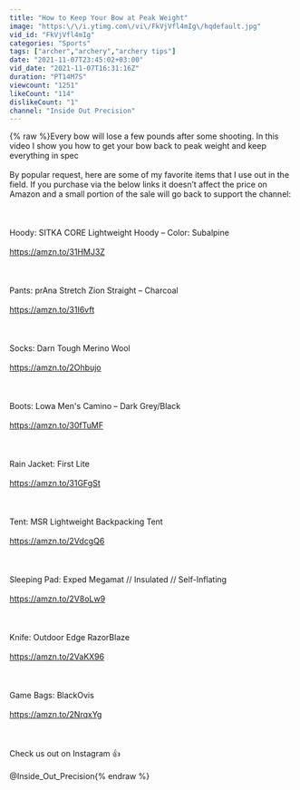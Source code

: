 ```yaml
---
title: "How to Keep Your Bow at Peak Weight"
image: "https:\/\/i.ytimg.com\/vi\/FkVjVfl4mIg\/hqdefault.jpg"
vid_id: "FkVjVfl4mIg"
categories: "Sports"
tags: ["archer","archery","archery tips"]
date: "2021-11-07T23:45:02+03:00"
vid_date: "2021-11-07T16:31:16Z"
duration: "PT14M7S"
viewcount: "1251"
likeCount: "114"
dislikeCount: "1"
channel: "Inside Out Precision"
---
```

{% raw %}Every bow will lose a few pounds after some shooting. In this video I show you how to get your bow back to peak weight and keep everything in spec<br /><br />By popular request, here are some of my favorite items that I use out in the field.  If you purchase via the below links it doesn’t affect the price on Amazon and a small portion of the sale will go back to support the channel: <br /><br /><br /><br />Hoody: SITKA CORE Lightweight Hoody – Color: Subalpine<br /><br /><a rel="nofollow" target="blank" href="https://amzn.to/31HMJ3Z">https://amzn.to/31HMJ3Z</a><br /><br /><br /><br />Pants: prAna Stretch Zion Straight – Charcoal <br /><br /><a rel="nofollow" target="blank" href="https://amzn.to/31I6vft">https://amzn.to/31I6vft</a><br /><br /><br /><br />Socks: Darn Tough Merino Wool <br /><br /><a rel="nofollow" target="blank" href="https://amzn.to/2Ohbujo">https://amzn.to/2Ohbujo</a><br /><br /><br /><br />Boots: Lowa Men's Camino – Dark Grey/Black <br /><br /><a rel="nofollow" target="blank" href="https://amzn.to/30fTuMF">https://amzn.to/30fTuMF</a><br /><br /><br /><br />Rain Jacket: First Lite<br /><br /><a rel="nofollow" target="blank" href="https://amzn.to/31GFgSt">https://amzn.to/31GFgSt</a><br /><br /><br /><br />Tent: MSR Lightweight Backpacking Tent<br /><br /><a rel="nofollow" target="blank" href="https://amzn.to/2VdcgQ6">https://amzn.to/2VdcgQ6</a><br /><br /><br /><br />Sleeping Pad: Exped Megamat // Insulated // Self-Inflating <br /><br /><a rel="nofollow" target="blank" href="https://amzn.to/2V8oLw9">https://amzn.to/2V8oLw9</a><br /><br /><br /><br />Knife: Outdoor Edge RazorBlaze<br /><br /><a rel="nofollow" target="blank" href="https://amzn.to/2VaKX96">https://amzn.to/2VaKX96</a><br /><br /><br /><br />Game Bags: BlackOvis <br /><br /><a rel="nofollow" target="blank" href="https://amzn.to/2NrqxYg">https://amzn.to/2NrqxYg</a><br /><br /><br /><br />Check us out on Instagram 👍 <br /><br />@Inside_Out_Precision{% endraw %}
